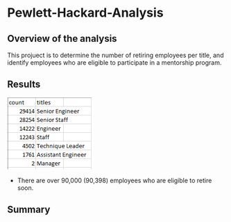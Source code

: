 # Pewlett-Hackard-Analysis

## Overview of the analysis
This projuect is to determine the number of retiring employees per title, and identify employees who are eligible to participate in a mentorship program.

## Results
![retiring_titles](Data/retiring_titles.PNG)
- There are over 90,000 (90,398) employees who are eligible to retire soon.

## Summary
